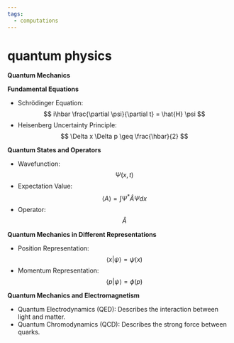 ```yaml
---
tags:
  - computations 
---
```

# quantum physics

**Quantum Mechanics**

**Fundamental Equations**

* Schrödinger Equation:
  $$
  i\hbar \frac{\partial \psi}{\partial t} = \hat{H} \psi
  $$
* Heisenberg Uncertainty Principle:
  $$
  \Delta x \Delta p \geq \frac{\hbar}{2}
  $$

**Quantum States and Operators**

* Wavefunction:
  $$
  \Psi(x, t)
  $$
* Expectation Value:
  $$
  \langle A \rangle = \int \Psi^* \hat{A} \Psi dx
  $$
* Operator:
  $$
  \hat{A}
  $$

**Quantum Mechanics in Different Representations**

* Position Representation:
  $$
  \langle x | \psi \rangle = \psi(x)
  $$
* Momentum Representation:
  $$
  \langle p | \psi \rangle = \phi(p)
  $$

**Quantum Mechanics and Electromagnetism**

* Quantum Electrodynamics (QED):
  Describes the interaction between light and matter.
* Quantum Chromodynamics (QCD):
  Describes the strong force between quarks.
